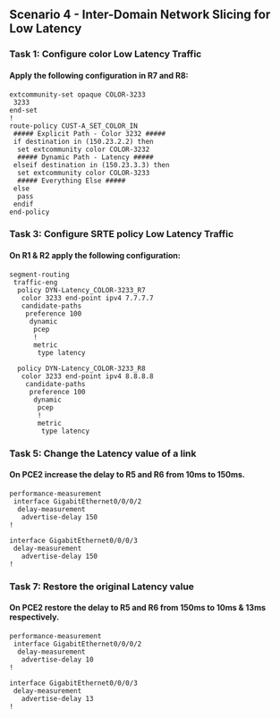 ## Scenario 4 - Inter-Domain Network Slicing for Low Latency 

### Task 1: Configure color Low Latency Traffic

#### Apply the following configuration in R7 and R8:

```
extcommunity-set opaque COLOR-3233
 3233
end-set
!
route-policy CUST-A_SET_COLOR_IN
 ##### Explicit Path - Color 3232 #####
 if destination in (150.23.2.2) then
  set extcommunity color COLOR-3232
  ##### Dynamic Path - Latency #####
 elseif destination in (150.23.3.3) then
  set extcommunity color COLOR-3233
  ##### Everything Else #####
 else
  pass
 endif
end-policy
```

### Task 3: Configure SRTE policy Low Latency Traffic 


#### On R1 & R2 apply the following configuration:

```
segment-routing
 traffic-eng
  policy DYN-Latency_COLOR-3233_R7
   color 3233 end-point ipv4 7.7.7.7
   candidate-paths
    preference 100
     dynamic
      pcep
      !
      metric
       type latency

  policy DYN-Latency_COLOR-3233_R8
   color 3233 end-point ipv4 8.8.8.8
    candidate-paths
     preference 100
      dynamic
       pcep
       !
       metric
        type latency
```
        
### Task 5: Change the Latency value of a link

#### On PCE2 increase the delay to R5 and R6 from 10ms to 150ms.

```
performance-measurement
 interface GigabitEthernet0/0/0/2
  delay-measurement
   advertise-delay 150
!

interface GigabitEthernet0/0/0/3
 delay-measurement
   advertise-delay 150
!
```

### Task 7: Restore the original Latency value

#### On PCE2 restore the delay to R5 and R6 from 150ms to 10ms & 13ms respectively.

```
performance-measurement
 interface GigabitEthernet0/0/0/2
  delay-measurement
   advertise-delay 10
!

interface GigabitEthernet0/0/0/3
 delay-measurement
   advertise-delay 13
!
```
